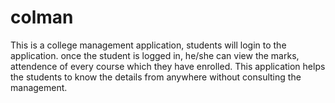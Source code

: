 # colman
This is a college management application, students will login to the application.
once the student is logged in, he/she can view the marks, attendence of every course which they have enrolled.
This application helps the students to know the details from anywhere without consulting the management.
